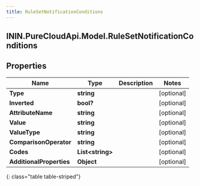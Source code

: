 ```yaml
---
title: RuleSetNotificationConditions
---
```

## ININ.PureCloudApi.Model.RuleSetNotificationConditions

## Properties

|Name | Type | Description | Notes|
|------------ | ------------- | ------------- | -------------|
| **Type** | **string** |  | [optional] |
| **Inverted** | **bool?** |  | [optional] |
| **AttributeName** | **string** |  | [optional] |
| **Value** | **string** |  | [optional] |
| **ValueType** | **string** |  | [optional] |
| **ComparisonOperator** | **string** |  | [optional] |
| **Codes** | **List&lt;string&gt;** |  | [optional] |
| **AdditionalProperties** | **Object** |  | [optional] |
{: class="table table-striped"}


